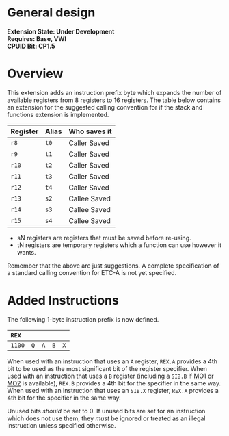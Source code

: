 # General design

**Extension State: Under Development**  
**Requires: Base, VWI**  
**CPUID Bit: CP1.5**

# Overview

This extension adds an instruction prefix byte which expands the number of available registers from 8 registers to 16 registers. The table below contains an extension for the suggested calling convention for if the stack and functions extension is implemented.

| Register | Alias | Who saves it |
|----------|-------|--------------|
| `r8`     | `t0`  | Caller Saved |
| `r9`     | `t1`  | Caller Saved |
| `r10`    | `t2`  | Caller Saved |
| `r11`    | `t3`  | Caller Saved |
| `r12`    | `t4`  | Caller Saved |
| `r13`    | `s2`  | Callee Saved |
| `r14`    | `s3`  | Callee Saved |
| `r15`    | `s4`  | Callee Saved |

- sN registers are registers that must be saved before re-using.
- tN registers are temporary registers which a function can use however it wants.

Remember that the above are just suggestions. A complete specification of a standard calling convention for ETC-A is not yet specified.

# Added Instructions

The following 1-byte instruction prefix is now defined.

| `REX`  |     |     |     |     |
|:-------|-----|-----|-----|-----|
| `1100` | `Q` | `A` | `B` | `X` |

When used with an instruction that uses an `A` register, `REX.A` provides a 4th bit to be used as the most significant bit of the register specifier.
When used with an instruction that uses a `B` register (including a `SIB.B` if [MO1](../memory-operands-1/README.md) or [MO2](../memory-operands-2/README.md) is available), `REX.B` provides a 4th bit for the specifier in the same way.
When used with an instruction that uses an `SIB.X` register, `REX.X` provides a 4th bit for the specifier in the same way.

Unused bits _should_ be set to 0. If unused bits are set for an instruction which does not use them, they _must_ be ignored or treated as an illegal instruction unless specified otherwise.
